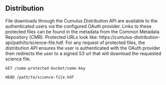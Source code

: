 ## Distribution

File downloads through the Cumulus Distribution API are available to the authenticated users via the configured OAuth provider.  Links to these protected files can be found in the metadata from the Common Metadata Repository (CMR).  Protected URLs look like: https://cumulus-distribution-api/path/to/science-file.hdf. For any request of protected files, the distribution API ensures the user is authenticated with the OAuth provider then redirects the user to a signed S3 url that will download the requested science file.


```endpoint
GET /some-protected-bucket/some-key
```

```endpoint
HEAD /path/to/science-file.hdf
```
